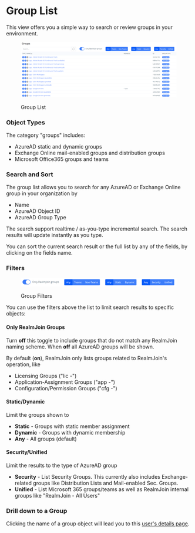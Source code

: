 # Group List

This view offers you a simple way to search or review groups in your environment.

<figure><img src="../../.gitbook/assets/image (1) (2).png" alt=""><figcaption><p>Group List</p></figcaption></figure>

### Object Types

The category "groups" includes:

* AzureAD static and dynamic groups
* Exchange Online mail-enabled groups and distribution groups
* Microsoft Office365 groups and teams

### Search and Sort

The group list allows you to search for any AzureAD or Exchange Online group in your organization by

* Name
* AzureAD Object ID
* AzureAD Group Type

The search support realtime / as-you-type incremental search. The search results will update instantly as you type.

You can sort the current search result or the full list by any of the fields, by clicking on the fields name.

### Filters

<figure><img src="../../.gitbook/assets/image (3) (1).png" alt=""><figcaption><p>Group Filters</p></figcaption></figure>

You can use the filters above the list to limit search results to specific objects:

#### Only RealmJoin Groups

Turn **off** this toggle to include groups that do not match any RealmJoin naming scheme. When **off** all AzureAD groups will be shown.

By default (**on**), RealmJoin only lists groups related to RealmJoin's operation, like&#x20;

* Licensing Groups ("lic -")
* Application-Assignment Groups ("app -")
* Configuration/Permission Groups ("cfg -")

#### Static/Dynamic

Limit the groups shown to&#x20;

* **Static** - Groups with static member assignment
* **Dynamic** - Groups with dynamic membership
* **Any** - All groups (default)

#### Security/Unified

Limit the results to the type of AzureAD group

* **Security** - List Security Groups. This currently also includes Exchange-related groups like Distribution Lists and Mail-enabled Sec. Groups.
* **Unified** - List Microsoft 365 groups/teams as well as RealmJoin internal groups like "RealmJoin - All Users"

### Drill down to a Group

Clicking the name of a group object will lead you to this [user's details page](../user-list/user-details.md).
